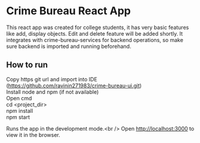 # Crime Bureau React App

This react app was created for college students, it has very basic features like add, display objects. Edit and delete feature will be added shortly.
It integrates with crime-bureau-services for backend operations, so make sure backend is imported and running beforehand.

## How to run
Copy https git url and import into IDE (https://github.com/ravinin271983/crime-bureau-ui.git)<br />
Install node and npm (if not available)<br />
Open cmd<br />
cd <project_dir><br />
npm install <br />
npm start<br />

Runs the app in the development mode.\<br />
Open [http://localhost:3000](http://localhost:3000) to view it in the browser.<br />
